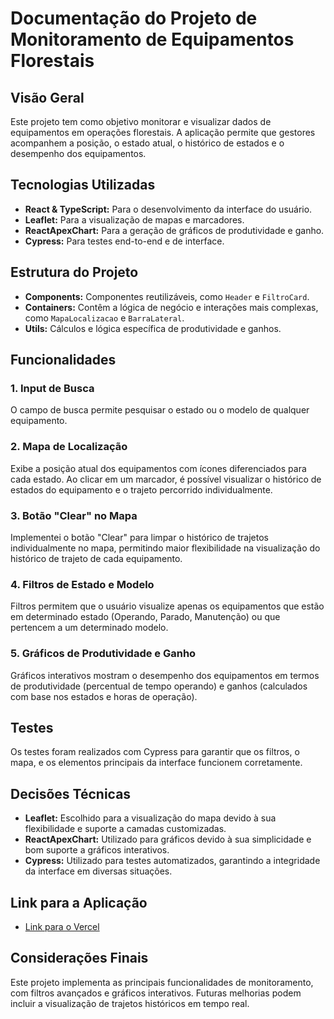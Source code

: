 # Documentação do Projeto de Monitoramento de Equipamentos Florestais

## Visão Geral
Este projeto tem como objetivo monitorar e visualizar dados de equipamentos em operações florestais. A aplicação permite que gestores acompanhem a posição, o estado atual, o histórico de estados e o desempenho dos equipamentos.

## Tecnologias Utilizadas
- **React & TypeScript:** Para o desenvolvimento da interface do usuário.
- **Leaflet:** Para a visualização de mapas e marcadores.
- **ReactApexChart:** Para a geração de gráficos de produtividade e ganho.
- **Cypress:** Para testes end-to-end e de interface.

## Estrutura do Projeto
- **Components:** Componentes reutilizáveis, como `Header` e `FiltroCard`.
- **Containers:** Contêm a lógica de negócio e interações mais complexas, como `MapaLocalizacao` e `BarraLateral`.
- **Utils:** Cálculos e lógica específica de produtividade e ganhos.

## Funcionalidades

### 1. Input de Busca
O campo de busca permite pesquisar o estado ou o modelo de qualquer equipamento.

### 2. Mapa de Localização
Exibe a posição atual dos equipamentos com ícones diferenciados para cada estado. Ao clicar em um marcador, é possível visualizar o histórico de estados do equipamento e o trajeto percorrido individualmente.

### 3. Botão "Clear" no Mapa
Implementei o botão "Clear" para limpar o histórico de trajetos individualmente no mapa, permitindo maior flexibilidade na visualização do histórico de trajeto de cada equipamento.

### 4. Filtros de Estado e Modelo
Filtros permitem que o usuário visualize apenas os equipamentos que estão em determinado estado (Operando, Parado, Manutenção) ou que pertencem a um determinado modelo.

### 5. Gráficos de Produtividade e Ganho
Gráficos interativos mostram o desempenho dos equipamentos em termos de produtividade (percentual de tempo operando) e ganhos (calculados com base nos estados e horas de operação).

## Testes
Os testes foram realizados com Cypress para garantir que os filtros, o mapa, e os elementos principais da interface funcionem corretamente.

## Decisões Técnicas
- **Leaflet:** Escolhido para a visualização do mapa devido à sua flexibilidade e suporte a camadas customizadas.
- **ReactApexChart:** Utilizado para gráficos devido à sua simplicidade e bom suporte a gráficos interativos.
- **Cypress:** Utilizado para testes automatizados, garantindo a integridade da interface em diversas situações.

## Link para a Aplicação
- [Link para o Vercel](https://monitoring-lake.vercel.app/)

## Considerações Finais
Este projeto implementa as principais funcionalidades de monitoramento, com filtros avançados e gráficos interativos. Futuras melhorias podem incluir a visualização de trajetos históricos em tempo real.
